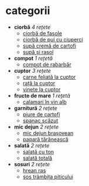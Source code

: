 # categorii

* **ciorbă** *4 rețete*
  * [ciorbă de fasole](retete/ciorbă_de_fasole.md)
  * [ciorbă de pui cu ciuperci](retete/ciorbă_de_pui_cu_ciuperci.md)
  * [supă cremă de cartofi](retete/supă_cremă_de_cartofi.md)
  * [supă și rasol](retete/supă_și_rasol.md)
* **compot** *1 rețetă*
  * [compot de rabarbăr](retete/compot_de_rabarbăr.md)
* **cuptor** *3 rețete*
  * [carne feliată la cuptor](retete/carne_feliată_la_cuptor.md)
  * [rață la cuptor](retete/rață_la_cuptor.md)
  * [vinete la cuptor](retete/vinete_la_cuptor.md)
* **fructe de mare** *1 rețetă*
  * [calamari în vin alb](retete/calamari_în_vin_alb.md)
* **garnitură** *2 rețete*
  * [piure de cartofi](retete/piure_de_cartofi.md)
  * [spanac scăzut](retete/spanac_scăzut.md)
* **mic dejun** *2 rețete*
  * [mic dejun brașovean](retete/mic_dejun_brașovean.md)
  * [papară tărănească](retete/papară_tărănească.md)
* **salată** *2 rețete*
  * [salată cu ton](retete/salată_cu_ton.md)
  * [salată totală](retete/salată_totală.md)
* **sosuri** *2 rețete*
  * [hrean ras](retete/hrean_ras.md)
  * [sos trâmbița piticului](retete/sos_trâmbița_piticului.md)
